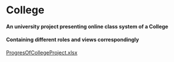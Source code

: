 # College
#### An university project presenting online class system of a College
#### Containing different roles and views correspondingly



[ProgresOfCollegeProject.xlsx](https://github.com/AnnieStoyanova/College/files/11713341/ProgresOfCollegeProject.xlsx)
